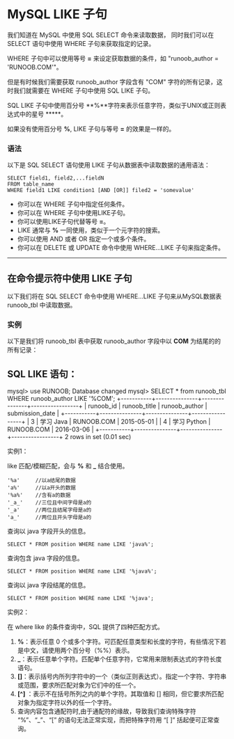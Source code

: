 # MySQL LIKE 子句

我们知道在 MySQL 中使用 SQL SELECT 命令来读取数据， 同时我们可以在 SELECT 语句中使用 WHERE 子句来获取指定的记录。

WHERE 子句中可以使用等号 **=** 来设定获取数据的条件，如 "runoob_author = 'RUNOOB.COM'"。

但是有时候我们需要获取 runoob_author 字段含有 "COM" 字符的所有记录，这时我们就需要在 WHERE 子句中使用 SQL LIKE 子句。

SQL LIKE 子句中使用百分号 **%**字符来表示任意字符，类似于UNIX或正则表达式中的星号 *****。

如果没有使用百分号 **%**, LIKE 子句与等号 **=** 的效果是一样的。

### 语法

以下是 SQL SELECT 语句使用 LIKE 子句从数据表中读取数据的通用语法：

```mysql
SELECT field1, field2,...fieldN 
FROM table_name
WHERE field1 LIKE condition1 [AND [OR]] filed2 = 'somevalue'
```

- 你可以在 WHERE 子句中指定任何条件。
- 你可以在 WHERE 子句中使用LIKE子句。
- 你可以使用LIKE子句代替等号 **=**。
- LIKE 通常与 **%** 一同使用，类似于一个元字符的搜索。
- 你可以使用 AND 或者 OR 指定一个或多个条件。
- 你可以在 DELETE 或 UPDATE 命令中使用 WHERE...LIKE 子句来指定条件。

------

## 在命令提示符中使用 LIKE 子句

以下我们将在 SQL SELECT 命令中使用 WHERE...LIKE 子句来从MySQL数据表 runoob_tbl 中读取数据。

### 实例

以下是我们将 runoob_tbl 表中获取 runoob_author 字段中以 **COM** 为结尾的的所有记录：

## SQL LIKE 语句：

mysql> use RUNOOB; Database changed mysql> SELECT * from runoob_tbl  WHERE runoob_author LIKE '%COM'; +-----------+---------------+---------------+-----------------+ | runoob_id | runoob_title  | runoob_author | submission_date | +-----------+---------------+---------------+-----------------+ | 3         | 学习 Java   | RUNOOB.COM    | 2015-05-01      | | 4         | 学习 Python | RUNOOB.COM    | 2016-03-06      | +-----------+---------------+---------------+-----------------+ 2 rows in set (0.01 sec)

实例1：

like 匹配/模糊匹配，会与 **%** 和 **_** 结合使用。

```mysql
'%a'     //以a结尾的数据
'a%'     //以a开头的数据
'%a%'    //含有a的数据
'_a_'    //三位且中间字母是a的
'_a'     //两位且结尾字母是a的
'a_'     //两位且开头字母是a的
```

查询以 java 字段开头的信息。

```mysql
SELECT * FROM position WHERE name LIKE 'java%';
```

查询包含 java 字段的信息。

```mysql
SELECT * FROM position WHERE name LIKE '%java%';
```

查询以 java 字段结尾的信息。

```mysql
SELECT * FROM position WHERE name LIKE '%java';
```



实例2：

在 where like 的条件查询中，SQL 提供了四种匹配方式。

1. **%**：表示任意 0 个或多个字符。可匹配任意类型和长度的字符，有些情况下若是中文，请使用两个百分号（%%）表示。
2. **_**：表示任意单个字符。匹配单个任意字符，它常用来限制表达式的字符长度语句。
3. **[]**：表示括号内所列字符中的一个（类似正则表达式）。指定一个字符、字符串或范围，要求所匹配对象为它们中的任一个。
4. **[^]** ：表示不在括号所列之内的单个字符。其取值和 [] 相同，但它要求所匹配对象为指定字符以外的任一个字符。
5. 查询内容包含通配符时,由于通配符的缘故，导致我们查询特殊字符 “%”、“_”、“[” 的语句无法正常实现，而把特殊字符用 “[ ]” 括起便可正常查询。